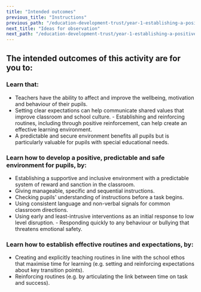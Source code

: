 ```yaml
---
title: "Intended outcomes"
previous_title: "Instructions"
previous_path: "/education-development-trust/year-1-establishing-a-positive-climate-for-learning/autumn-week-7-ect-instructions"
next_title: "Ideas for observation"
next_path: "/education-development-trust/year-1-establishing-a-positive-climate-for-learning/autumn-week-7-ect-ideas-for-observation"
---
```


## The intended outcomes of this activity are for you to:

### Learn that:

- Teachers have the ability to affect and improve the wellbeing, motivation and behaviour of their pupils.
- Setting clear expectations can help communicate shared values that improve classroom and school culture. - Establishing and reinforcing routines, including through positive reinforcement, can help create an effective learning environment.
- A predictable and secure environment benefits all pupils but is particularly valuable for pupils with special educational needs.

### Learn how to develop a positive, predictable and safe environment for pupils, by:

- Establishing a supportive and inclusive environment with a predictable system of reward and sanction in the classroom.
- Giving manageable, specific and sequential instructions.
- Checking pupils' understanding of instructions before a task begins.
- Using consistent language and non-verbal signals for common classroom directions.
- Using early and least-intrusive interventions as an initial response to low level disruption. - Responding quickly to any behaviour or bullying that threatens emotional safety.

### Learn how to establish effective routines and expectations, by:

- Creating and explicitly teaching routines in line with the school ethos that maximise time for learning (e.g. setting and reinforcing expectations about key transition points).
- Reinforcing routines (e.g. by articulating the link between time on task and success).
